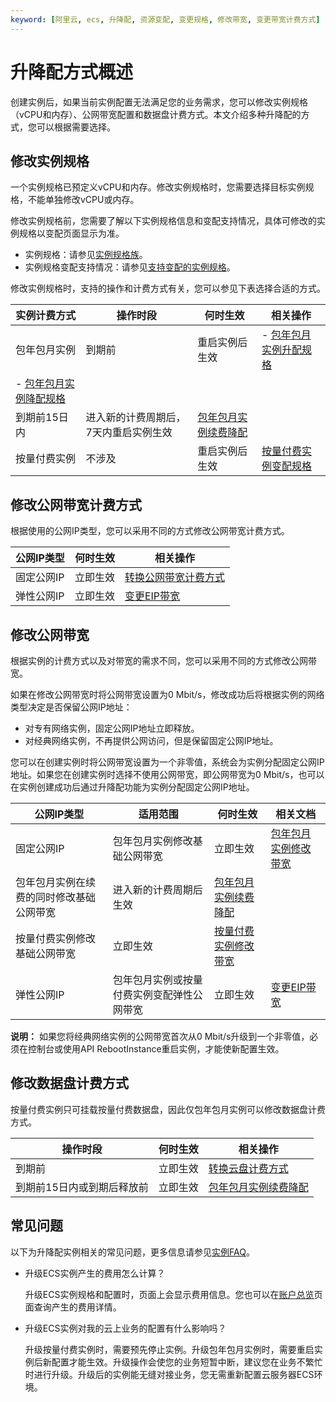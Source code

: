 ```yaml
---
keyword: [阿里云, ecs, 升降配, 资源变配, 变更规格, 修改带宽, 变更带宽计费方式]
---
```


# 升降配方式概述

创建实例后，如果当前实例配置无法满足您的业务需求，您可以修改实例规格（vCPU和内存）、公网带宽配置和数据盘计费方式。本文介绍多种升降配的方式，您可以根据需要选择。

## 修改实例规格

一个实例规格已预定义vCPU和内存。修改实例规格时，您需要选择目标实例规格，不能单独修改vCPU或内存。

修改实例规格前，您需要了解以下实例规格信息和变配支持情况，具体可修改的实例规格以变配页面显示为准。

-   实例规格：请参见[实例规格族](/intl.zh-CN/实例/实例规格族.md)。
-   实例规格变配支持情况：请参见[支持变配的实例规格](/intl.zh-CN/实例/升降配实例/升配包年包月实例/实例规格变配介绍.md)。

修改实例规格时，支持的操作和计费方式有关，您可以参见下表选择合适的方式。

|实例计费方式|操作时段|何时生效|相关操作|
|------|----|----|----|
|包年包月实例|到期前|重启实例后生效|-   [包年包月实例升配规格](/intl.zh-CN/实例/升降配实例/升配包年包月实例/包年包月实例升级配置.md)
-   [包年包月实例降配规格](/intl.zh-CN/实例/升降配实例/升配包年包月实例/包年包月实例实时降配规格.md) |
|到期前15日内|进入新的计费周期后，7天内重启实例生效|[包年包月实例续费降配](/intl.zh-CN/产品定价/续费实例/续费降配.md)|
|按量付费实例|不涉及|重启实例后生效|[按量付费实例变配规格](/intl.zh-CN/实例/升降配实例/升配包年包月实例/按量付费实例变配规格.md)|

## 修改公网带宽计费方式

根据使用的公网IP类型，您可以采用不同的方式修改公网带宽计费方式。

|公网IP类型|何时生效|相关操作|
|------|----|----|
|固定公网IP|立即生效|[转换公网带宽计费方式]()|
|弹性公网IP|立即生效|[变更EIP带宽](/intl.zh-CN/实例/升降配实例/降配包年包月实例/变更EIP带宽.md)|

## 修改公网带宽

根据实例的计费方式以及对带宽的需求不同，您可以采用不同的方式修改公网带宽。

如果在修改公网带宽时将公网带宽设置为0 Mbit/s，修改成功后将根据实例的网络类型决定是否保留公网IP地址：

-   对专有网络实例，固定公网IP地址立即释放。
-   对经典网络实例，不再提供公网访问，但是保留固定公网IP地址。

您可以在创建实例时将公网带宽设置为一个非零值，系统会为实例分配固定公网IP地址。如果您在创建实例时选择不使用公网带宽，即公网带宽为0 Mbit/s，也可以在实例创建成功后通过升降配功能为实例分配固定公网IP地址。

|公网IP类型|适用范围|何时生效|相关文档|
|------|----|----|----|
|固定公网IP|包年包月实例修改基础公网带宽|立即生效|[包年包月实例修改带宽](/intl.zh-CN/实例/升降配实例/降配包年包月实例/包年包月实例实时降配带宽.md)|
|包年包月实例在续费的同时修改基础公网带宽|进入新的计费周期后生效|[包年包月实例续费降配](/intl.zh-CN/产品定价/续费实例/续费降配.md)|
|按量付费实例修改基础公网带宽|立即生效|[按量付费实例修改带宽](/intl.zh-CN/实例/升降配实例/降配包年包月实例/按量付费实例修改公网带宽.md)|
|弹性公网IP|包年包月实例或按量付费实例变配弹性公网带宽|立即生效|[变更EIP带宽](/intl.zh-CN/实例/升降配实例/降配包年包月实例/变更EIP带宽.md)|

**说明：** 如果您将经典网络实例的公网带宽首次从0 Mbit/s升级到一个非零值，必须在控制台或使用API RebootInstance重启实例，才能使新配置生效。

## 修改数据盘计费方式

按量付费实例只可挂载按量付费数据盘，因此仅包年包月实例可以修改数据盘计费方式。

|操作时段|何时生效|相关操作|
|----|----|----|
|到期前|立即生效|[转换云盘计费方式](/intl.zh-CN/产品定价/转换计费方式/云盘转换计费方式.md)|
|到期前15日内或到期后释放前|立即生效|[包年包月实例续费降配](/intl.zh-CN/产品定价/续费实例/续费降配.md)|

## 常见问题

以下为升降配实例相关的常见问题，更多信息请参见[实例FAQ](/intl.zh-CN/实例/实例FAQ.md)。

-   升级ECS实例产生的费用怎么计算？

    升级ECS实例规格和配置时，页面上会显示费用信息。您也可以在[账户总览](https://expense.console.aliyun.com/)页面查询产生的费用详情。

-   升级ECS实例对我的云上业务的配置有什么影响吗？

    升级按量付费实例时，需要预先停止实例。升级包年包月实例时，需要重启实例后新配置才能生效。升级操作会使您的业务短暂中断，建议您在业务不繁忙时进行升级。升级后的实例能无缝对接业务，您无需重新配置云服务器ECS环境。


